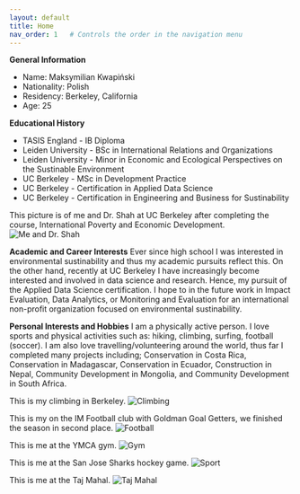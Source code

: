 ```yaml
---
layout: default
title: Home
nav_order: 1   # Controls the order in the navigation menu
---
```


**General Information**
- Name: Maksymilian Kwapiński
- Nationality: Polish
- Residency: Berkeley, California
- Age: 25

**Educational History**
- TASIS England - IB Diploma
- Leiden University - BSc in International Relations and Organizations
- Leiden University - Minor in Economic and Ecological Perspectives on the Sustinable Environment
- UC Berkeley - MSc in Development Practice
- UC Berkeley - Certification in Applied Data Science
- UC Berkeley - Certification in Engineering and Business for Sustinability

This picture is of me and Dr. Shah at UC Berkeley after completing the course, International Poverty and Economic Development.
![Me and Dr. Shah](/Images/MDP.jpeg)

**Academic and Career Interests**
Ever since high school I was interested in environmental sustinability and thus my academic pursuits reflect this. On the other hand, recently at UC Berkeley I have increasingly become interested and involved in data science and research. Hence, my pursuit of the Applied Data Science certification. I hope to in the future work in Impact Evaluation, Data Analytics, or Monitoring and Evaluation for an international non-profit organization focused on environmental sustinability.

**Personal Interests and Hobbies**
I am a physically active person. I love sports and physical activities such as: hiking, climbing, surfing, football (soccer). I am also love travelling/volunteering around the world, thus far I completed many projects including; Conservation in Costa Rica, Conservation in Madagascar, Conservation in Ecuador, Construction in Nepal, Community Development in Mongolia, and Community Development in South Africa.

This is my climbing in Berkeley.
![Climbing](/Images/Climbing.JPG)

This is my on the IM Football club with Goldman Goal Getters, we finished the season in second place.
![Football](/Images/Football.jpg)

This is me at the YMCA gym.
![Gym](/Images/Gym.JPG)

This is me at the San Jose Sharks hockey game.
![Sport](/Images/Sport.jpeg)

This is me at the Taj Mahal.
![Taj Mahal](/Images/India.jpeg)
